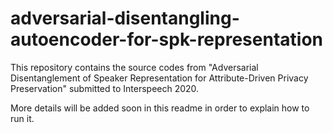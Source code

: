 # adversarial-disentangling-autoencoder-for-spk-representation

This repository contains the source codes from "Adversarial Disentanglement of Speaker Representation for Attribute-Driven Privacy Preservation" submitted to Interspeech 2020.

More details will be added soon in this readme in order to explain how to run it.
